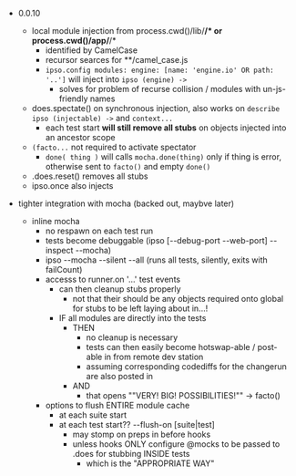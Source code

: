 * 0.0.10 

    * local module injection from process.cwd()/lib/**/* or process.cwd()/app/**/*
        * identified by CamelCase
        * recursor searces for **/camel_case.js
        * `ipso.config modules: engine: [name: 'engine.io' OR path: '..']` will inject into `ipso (engine) ->` 
            * solves for problem of recurse collision / modules with un-js-friendly names
    * does.spectate() on synchronous injection, also works on `describe ipso (injectable) ->` and `context...`
        * each test start **will still remove all stubs** on objects injected into an ancestor scope
    * `(facto...` not required to activate spectator
        * `done( thing )` will calls `mocha.done(thing)` only if thing is error, otherwise sent to `facto()` and empty `done()`
    * .does.reset() removes all stubs
    * ipso.once also injects



* tighter integration with mocha (backed out, maybve later)
    * inline mocha 
        * no respawn on each test run
        * tests become debuggable (ipso [--debug-port --web-port] --inspect --mocha)
        * ipso --mocha --silent --all  (runs all tests, silently, exits with failCount)
        * accesss to runner.on '...' test events 
            * can then cleanup stubs properly
                * not that their should be any objects required onto global for stubs to be left laying about in...!  
            * IF all modules are directly into the tests
                * THEN 
                    * no cleanup is necessary
                    * tests can then easily become hotswap-able / post-able in from remote dev station
                    * assuming corresponding codediffs for the changerun are also posted in
                * AND 
                    * that opens ""VERY! BIG! POSSIBILITIES!"" -> facto()
        * options to flush ENTIRE module cache
            * at each suite start  
            * at each test start?? --flush-on [suite|test]
                * may stomp on preps in before hooks
                * unless hooks ONLY configure @mocks to be passed to .does for stubbing INSIDE tests
                    * which is the "APPROPRIATE WAY"
